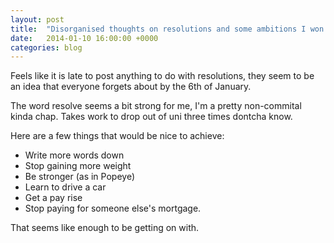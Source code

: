 ```yaml
---
layout: post
title:  "Disorganised thoughts on resolutions and some ambitions I won't feel too bad about not achieving"
date:   2014-01-10 16:00:00 +0000
categories: blog
---
```


Feels like it is late to post anything to do with resolutions, they seem to be an idea that everyone forgets about by the 6th of January. 

The word resolve seems a bit strong for me, I'm a pretty non-commital kinda chap. Takes work to drop out of uni three times dontcha know.

Here are a few things that would be nice to achieve:

- Write more words down
- Stop gaining more weight 
- Be stronger (as in Popeye)
- Learn to drive a car
- Get a pay rise
- Stop paying for someone else's mortgage.

That seems like enough to be getting on with.